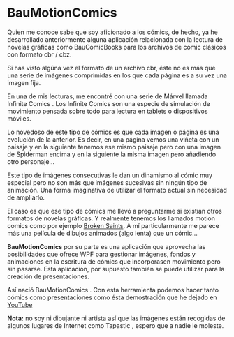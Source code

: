 # BauMotionComics

Quien me conoce sabe que soy aficionado a los cómics, de hecho, ya he desarrollado anteriormente alguna aplicación relacionada con la lectura de novelas gráficas como BauComicBooks para los archivos de cómic clásicos con formato cbr / cbz.

Si has visto algúna vez el formato de un archivo cbr, éste no es más que una serie de imágenes comprimidas en los que cada página es a su vez una imagen fija.

En una de mis lecturas, me encontré con una serie de Márvel llamada Infinite Comics . Los Infinite Comics son una especie de simulación de movimiento pensada sobre todo para lectura en tablets o dispositivos móviles.

Lo novedoso de este tipo de cómics es que cada imagen o página es una evolución de la anterior. Es decir, en una página vemos una viñeta con un paisaje y en la siguiente tenemos ese mismo paisaje pero con una imagen de Spiderman encima y en la siguiente la misma imagen pero añadiendo otro personaje...

Este tipo de imágenes consecutivas le dan un dinamismo al cómic muy especial pero no son más que imágenes sucesivas sin ningún tipo de animación. Una forma imaginativa de utilizar el formato actual sin necesidad de ampliarlo.

El caso es que ese tipo de cómics me llevó a preguntarme si existían otros formatos de novelas gráficas. Y realmente tenemos los llamados motion comics como por ejemplo [Broken Saints](https://youtu.be/VFmkoE5sSH4). A mí particularmente me parece más una película de dibujos animados (algo lenta) que un cómic...

**BauMotionComics** por su parte es una aplicación que aprovecha las posibilidades que ofrece WPF para gestionar imágenes, fondos y animaciones en la escritura de cómics que incorporasen movimiento pero sin pasarse. Esta aplicación, por supuesto también se puede utilizar para la creación de presentaciones.

Así nació BauMotionComics . Con esta herramienta podemos hacer tanto cómics como presentaciones como ésta demostración que he dejado en [YouTube](https://youtu.be/ej4IG_OFMyc)

**Nota:** no soy ni dibujante ni artista así que las imágenes están recogidas de algunos lugares de Internet como Tapastic , espero que a nadie le moleste.
